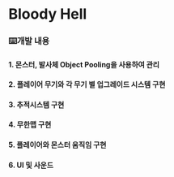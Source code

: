 # Bloody Hell
### ⌨️개발 내용

#### 1. 몬스터, 발사체 Object Pooling을 사용하여 관리
#### 2. 플레이어 무기와 각 무기 별 업그레이드 시스템 구현
#### 3. 추적시스템 구현
#### 4. 무한맵 구현
#### 5. 플레이어와 몬스터 움직임 구현
#### 6. UI 및 사운드
